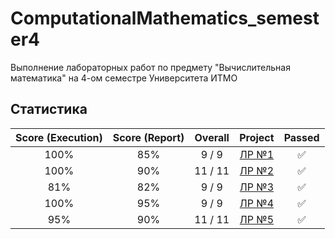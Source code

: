 # ComputationalMathematics_semester4
Выполнение лабораторных работ по предмету "Вычислительная математика" на 4-ом семестре Университета ИТМО

## Статистика

| Score (Execution) | Score (Report) | Overall | Project        | Passed |
| :---:             | :---:          | :---:   |  :---:         | :---:  |
| 100%              | 85%            | 9 / 9   | [ЛР №1](lab_1) | ✅     |
| 100%              | 90%            | 11 / 11 | [ЛР №2](lab_2) | ✅     |
| 81%               | 82%            | 9 / 9   | [ЛР №3](lab_3) | ✅     |
| 100%              | 95%            | 9 / 9   | [ЛР №4](lab_4) | ✅     |
| 95%               | 90%            | 11 / 11 | [ЛР №5](lab_5) | ✅     |
